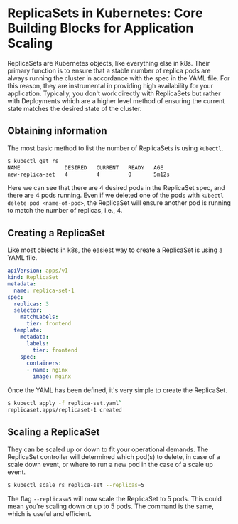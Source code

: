 # ReplicaSets in Kubernetes: Core Building Blocks for Application Scaling

ReplicaSets are Kubernetes objects, like everything else in k8s. Their primary function is to ensure that a stable number of replica pods are always running the cluster in accordance with the spec in the YAML file. For this reason, they are instrumental in providing high availability for your application. Typically, you don't work directly with ReplicaSets but rather with Deployments which are a higher level method of ensuring the current state matches the desired state of the cluster.

## Obtaining information
The most basic method to list the number of ReplicaSets is using `kubectl`.
```bash
$ kubectl get rs
NAME              DESIRED   CURRENT   READY   AGE
new-replica-set   4         4         0       5m12s
```
Here we can see that there are 4 desired pods in the ReplicaSet spec, and there are 4 pods running. Even if we deleted one of the pods with `kubectl delete pod <name-of-pod>`, the ReplicaSet will ensure another pod is running to match the number of replicas, i.e., 4.

## Creating a ReplicaSet
Like most objects in k8s, the easiest way to create a ReplicaSet is using a YAML file.
```yaml
apiVersion: apps/v1
kind: ReplicaSet
metadata:
  name: replica-set-1
spec:
  replicas: 3
  selector:
    matchLabels:
      tier: frontend
  template:
    metadata:
      labels:
        tier: frontend
    spec:
      containers:
      - name: nginx
        image: nginx
```

Once the YAML has been defined, it's very simple to create the ReplicaSet.
```bash
$ kubectl apply -f replica-set.yaml`
replicaset.apps/replicaset-1 created
```

## Scaling a ReplicaSet
They can be scaled up or down to fit your operational demands. The ReplicaSet controller will determined which pod(s) to delete, in case of a scale down event, or where to run a new pod in the case of a scale up event.
```bash
$ kubectl scale rs replica-set --replicas=5
```
The flag `--replicas=5` will now scale the ReplicaSet to 5 pods. This could mean you're scaling down or up to 5 pods. The command is the same, which is useful and efficient.
